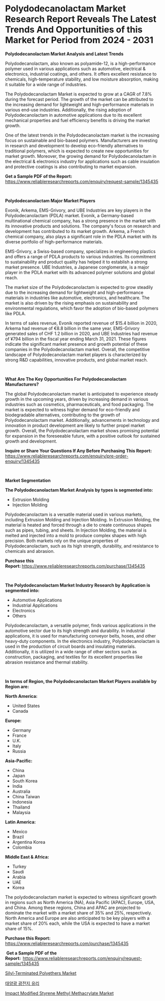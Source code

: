 <p><h1>Polydodecanolactam Market Research Report Reveals The Latest Trends And Opportunities of this Market for Period from 2024 - 2031</h1></p><p><strong>Polydodecanolactam Market Analysis and Latest Trends</strong></p>
<p><p>Polydodecanolactam, also known as polyamide-12, is a high-performance polymer used in various applications such as automotive, electrical & electronics, industrial coatings, and others. It offers excellent resistance to chemicals, high-temperature stability, and low moisture absorption, making it suitable for a wide range of industries.</p><p>The Polydodecanolactam Market is expected to grow at a CAGR of 7.8% during the forecast period. The growth of the market can be attributed to the increasing demand for lightweight and high-performance materials in various end-use industries. Additionally, the rising adoption of Polydodecanolactam in automotive applications due to its excellent mechanical properties and fuel efficiency benefits is driving the market growth.</p><p>One of the latest trends in the Polydodecanolactam market is the increasing focus on sustainable and bio-based polymers. Manufacturers are investing in research and development to develop eco-friendly alternatives to traditional polymers, which is expected to create new opportunities for market growth. Moreover, the growing demand for Polydodecanolactam in the electrical & electronics industry for applications such as cable insulation and protective coatings is also contributing to market expansion.</p></p>
<p><strong>Get a Sample PDF of the Report:&nbsp;</strong> <a href="https://www.reliableresearchreports.com/enquiry/request-sample/1345435">https://www.reliableresearchreports.com/enquiry/request-sample/1345435</a></p>
<p>&nbsp;</p>
<p><strong>Polydodecanolactam Major Market Players</strong></p>
<p><p>Evonik, Arkema, EMS-Grivory, and UBE Industries are key players in the Polydodecanolactam (PDLA) market. Evonik, a Germany-based multinational chemical company, has a strong presence in the market with its innovative products and solutions. The company's focus on research and development has contributed to its market growth. Arkema, a French chemical company, also plays a significant role in the PDLA market with its diverse portfolio of high-performance materials.</p><p>EMS-Grivory, a Swiss-based company, specializes in engineering plastics and offers a range of PDLA products to various industries. Its commitment to sustainability and product quality has helped it to establish a strong market presence. UBE Industries, a Japanese conglomerate, is a major player in the PDLA market with its advanced polymer solutions and global reach.</p><p>The market size of the Polydodecanolactam is expected to grow steadily due to the increasing demand for lightweight and high-performance materials in industries like automotive, electronics, and healthcare. The market is also driven by the rising emphasis on sustainability and environmental regulations, which favor the adoption of bio-based polymers like PDLA.</p><p>In terms of sales revenue, Evonik reported revenue of $15.4 billion in 2020, Arkema had revenue of €8.8 billion in the same year, EMS-Grivory generated sales of CHF 1.2 billion in 2020, and UBE Industries had revenue of ¥794 billion in the fiscal year ending March 31, 2021. These figures indicate the significant market presence and growth potential of these companies in the Polydodecanolactam market. Overall, the competitive landscape of Polydodecanolactam market players is characterized by strong R&D capabilities, innovative products, and global market reach.</p></p>
<p>&nbsp;</p>
<p><strong>What Are The Key Opportunities For Polydodecanolactam Manufacturers?</strong></p>
<p><p>The global Polydodecanolactam market is anticipated to experience steady growth in the upcoming years, driven by increasing demand in various industries such as cosmetics, pharmaceuticals, and food packaging. The market is expected to witness higher demand for eco-friendly and biodegradable alternatives, contributing to the growth of Polydodecanolactam market. Additionally, advancements in technology and innovation in product development are likely to further propel market growth. Overall, the Polydodecanolactam market shows promising potential for expansion in the foreseeable future, with a positive outlook for sustained growth and development.</p></p>
<p><strong>Inquire or Share Your Questions If Any Before Purchasing This Report:</strong> <a href="https://www.reliableresearchreports.com/enquiry/pre-order-enquiry/1345435">https://www.reliableresearchreports.com/enquiry/pre-order-enquiry/1345435</a></p>
<p>&nbsp;</p>
<p><strong>Market Segmentation</strong></p>
<p><strong>The Polydodecanolactam Market Analysis by types is segmented into:</strong></p>
<p><ul><li>Extrusion Molding</li><li>Injection Molding</li></ul></p>
<p><p>Polydodecanolactam is a versatile material used in various markets, including Extrusion Molding and Injection Molding. In Extrusion Molding, the material is heated and forced through a die to create continuous shapes such as pipes, tubing, and sheets. In Injection Molding, the material is melted and injected into a mold to produce complex shapes with high precision. Both markets rely on the unique properties of Polydodecanolactam, such as its high strength, durability, and resistance to chemicals and abrasion.</p></p>
<p><strong>Purchase this Report:&nbsp;</strong><a href="https://www.reliableresearchreports.com/purchase/1345435">https://www.reliableresearchreports.com/purchase/1345435</a></p>
<p>&nbsp;</p>
<p><strong>The Polydodecanolactam Market Industry Research by Application is segmented into:</strong></p>
<p><ul><li>Automotive Applications</li><li>Industrial Applications</li><li>Electronics</li><li>Others</li></ul></p>
<p><p>Polydodecanolactam, a versatile polymer, finds various applications in the automotive sector due to its high strength and durability. In industrial applications, it is used for manufacturing conveyor belts, hoses, and other heavy-duty components. In the electronics industry, Polydodecanolactam is used in the production of circuit boards and insulating materials. Additionally, it is utilized in a wide range of other sectors such as construction, packaging, and textiles for its excellent properties like abrasion resistance and thermal stability.</p></p>
<p>&nbsp;</p>
<p><strong>In terms of Region, the Polydodecanolactam Market Players available by Region are:</strong></p>
<p>
    <p> <strong> North America: </strong>
        <ul>
            <li>United States</li>
            <li>Canada</li>
        </ul>
        </p> 
    <p> <strong> Europe: </strong>
        <ul>
            <li>Germany</li>
            <li>France</li>
            <li>U.K.</li>
            <li>Italy</li>
            <li>Russia</li>
        </ul>
        </p> 
    <p> <strong> Asia-Pacific: </strong>
        <ul>
            <li>China</li>
            <li>Japan</li>
            <li>South Korea</li>
            <li>India</li>
            <li>Australia</li>
            <li>China Taiwan</li>
            <li>Indonesia</li>
            <li>Thailand</li>
            <li>Malaysia</li>
        </ul>
        </p> 
    <p> <strong> Latin America: </strong>
        <ul>
            <li>Mexico</li>
            <li>Brazil</li>
            <li>Argentina Korea</li>
            <li>Colombia</li>
        </ul>
        </p> 
    <p> <strong> Middle East & Africa: </strong>
        <ul>
            <li>Turkey</li>
            <li>Saudi</li>
            <li>Arabia</li>
            <li>UAE</li>
            <li>Korea</li>
        </ul>
    </p>
    </p>
<p><p>The polydodecanolactam market is expected to witness significant growth in regions such as North America (NA), Asia Pacific (APAC), Europe, USA, and China. Among these regions, China and APAC are projected to dominate the market with a market share of 35% and 25%, respectively. North America and Europe are also anticipated to be key players with a market share of 20% each, while the USA is expected to have a market share of 15%.</p></p>
<p><strong>Purchase this Report: </strong><a href="https://www.reliableresearchreports.com/purchase/1345435">https://www.reliableresearchreports.com/purchase/1345435</a></p>
<p>&nbsp;<strong>Get a Sample PDF of the Report:&nbsp;&nbsp;</strong><a href="https://www.reliableresearchreports.com/enquiry/request-sample/1345435">https://www.reliableresearchreports.com/enquiry/request-sample/1345435</a></p>
<p><strong></strong></p>
<p><p><a href="https://github.com/seekum/Market-Research-Report-List-1/blob/main/silyl-terminated-polyethers-market.md">Silyl-Terminated Polyethers Market</a></p><p><a href="https://medium.com/@trevorkruvalis5678/%ED%83%9C%EC%96%91-%EA%B4%91%EC%A0%84%EC%A7%80-%EC%9C%A0%EB%A6%AC-%EC%8B%9C%EC%9E%A5%EC%9D%80-%EC%8B%9C%EC%9E%A5-%EC%A0%90%EC%9C%A0%EC%9C%A8-%ED%81%AC%EA%B8%B0-%EB%B0%8F-2031%EB%85%84%EA%B9%8C%EC%A7%80-%EC%98%88%EC%83%81%EB%90%98%EB%8A%94-%EC%98%88%EC%B8%A1%EC%97%90-%EC%A4%91%EC%A0%90%EC%9D%84-%EB%91%A1%EB%8B%88%EB%8B%A4-abecee11de73">태양광 광전지 유리</a></p><p><a href="https://github.com/timeliteaut/Market-Research-Report-List-1/blob/main/impact-modified-styrene-methyl-methacrylate-market.md">Impact Modified Styrene Methyl Methacrylate Market</a></p></p>